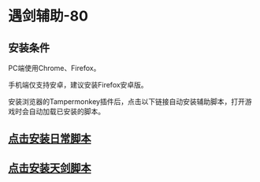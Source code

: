 # 遇剑辅助-80

## 安装条件
PC端使用Chrome、Firefox。

手机端仅支持安卓，建议安装Firefox安卓版。

安装浏览器的Tampermonkey插件后，点击以下链接自动安装辅助脚本，打开游戏时会自动加载已安装的脚本。

## [点击安装日常脚本](https://lib10.cn/yujian/yujian-80.user.js)

## [点击安装天剑脚本](https://lib10.cn/yujian/tianjian-80.user.js)

